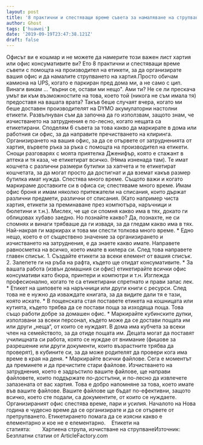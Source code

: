 ```yaml
---
layout: post
title: '8 практични и спестяващи време съвета за намаляване на струпването на хартия'
author: Ghost
tags: ['huawei']
date: '2019-09-19T23:47:38.121Z'
draft: false
---
```


Офисът ви е кошмар и не можете да намерите този важен лист хартия или офис консумативите ви? Ето 8 практични и спестяващи време съвети с помощта на производител на етикети, за да организирате вашия офис и да намалите струпването на хартия.Просто обичам камиона на UPS, когато е паркиран пред дома ми, а не само с цип. Винаги викам ... "върни се, остави ми нещо". Ами ти? Не се ли прескача умът ви към възможностите на това, което той (никога не съм имала тя) предоставя на вашата врата? Такъв беше случаят вчера, когато ми беше доставен производителят на DYMO акумулаторни настолни етикети. Развълнуван съм да започна да го използвам, защото знам, че изчистването на затруднения е по-лесно, когато нещата са етикетирани. Споделям 6 съвета за това какво да маркирате в дома или работния си офис, за да направите пречистването на клиринга. Организирането на вашия офис, за да се отървете от затрудненията от хартия, вървете ръка за ръка с помощта на производител на етикети. Снощи разговарях с моята приятелка Дженифър, която е стажант в аптека и тя каза, че етикетират всичко. (Няма изненада там). Те имат кошчета с различни размери бутилки за хапчета и те етикетират кошчетата, за да могат просто да достигнат и да вземат какъв размер бутилка имат нужда. Спестява много време. Същото важи и когато маркираме доставките си в офиса си; спестяваме много време. Имам офис броня и имам няколко притежатели на списания, които държат различни предмети, различни от списания. (Като например чиста хартия, етикети за преминаване през компютъра, наръчници и бюлетини и т.н.). Мислех, че ще си спомня какво има в тях, докато ги облицовах хубаво заедно. Но познайте какво? Да, познахте, не си спомнях и винаги трябваше да ги извадя, за да гледам какво има в тях. Най-накрая ги маркирах и това ми спести толкова много време. * Едно нещо, което е от съществено значение за организирането и изчистването на затруднения, е да знаете какво имате. Направете равносметка на всичко, което имате в килера си. След това направете главен списък. 1. Създайте етикети за всеки елемент от вашия списък. 2. Залепете ги на ръба на рафта, където ще отидат консумативите. * За вашата работа (извън домашния си офис) етикетирайте всички офис консумативи като бюра, принтери и компютри и т.н. Изглежда професионално, когато те са етикетирани спретнато и прави запас лек. * Етикет на шиповете на наръчници или други книги с ресурси. След това не е нужно да изваждате книгата, за да видите дали тя е тази, която искате. * В пощенската стая поставете етикета на кошницата или кутията, където трябва да се постави поща за изходяща поща. Това също работи добре за домашен офис. * Маркирайте кубинските дупки, използвани за всеки персонал, където може да се достави пощата им или други „неща“, от които се нуждаят. В дома има кубчета за всеки член на семейството, за да отиде пощата им. Децата могат да поставят училищната си работа, която се нуждае от внимание (фишове за разрешение или други документи, които възрастните трябва да проверят), в кубините си, за да може родителят да провери кога има време в края на деня. * Маркирайте всички файлове. Сега е моментът да преминете и да пречистите стари файлове. Изчистването на затруднения, което е задръстило вашите файлове, ще направи файловете, които поддържате по-достъпни, и по-лесно да извлечете запазената от вас хартия. Това е добро напомняне за това, което имате във вашите файлове. Вашите файлове ще бъдат по-ефективни, защото всичко, което сте подали, са документите, от които се нуждаете. Организираният офис спестява време, пари и усилия. Началото на Нова година е чудесно време да се организирате и да се отървете от претрупването. Етикетирането помага да се изясни какво е елементарно и кое не е елементарно.    Етикети на статията:        Хартиена струпа, изчистване на струпванеИзточник: Безплатни статии от ArticleFactory.com
